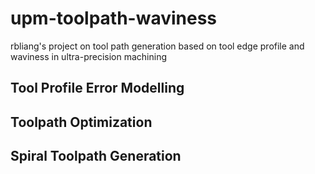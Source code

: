 # upm-toolpath-waviness


rbliang's project on tool path generation based on tool edge profile and waviness in ultra-precision machining

## Tool Profile Error Modelling





## Toolpath Optimization



## Spiral Toolpath Generation





